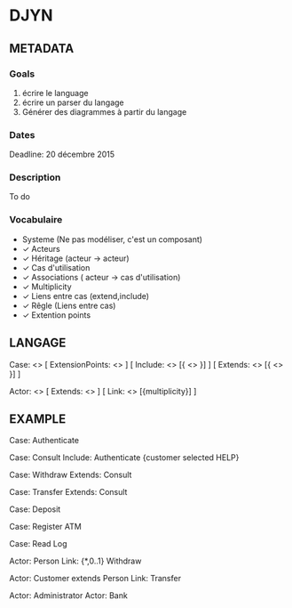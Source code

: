 # DJYN
## METADATA
### Goals

1. écrire le language
2. écrire un parser du langage
3. Générer des diagrammes à partir du langage

### Dates

Deadline: 20 décembre 2015

### Description

To do

### Vocabulaire

- Systeme (Ne pas modéliser, c'est un composant)
- ✓ Acteurs 
- ✓ Héritage (acteur -> acteur)
- ✓ Cas d'utilisation
- ✓ Associations ( acteur -> cas d'utilisation)
- ✓ Multiplicity
- ✓ Liens entre cas (extend,include)
- ✓ Rêgle (Liens entre cas)
- ✓ Extention points

## LANGAGE
Case: <<name>> 
    [ ExtensionPoints: <<extensionPoints>> ]
    [ Include:  <<includeCase>>  [{ <<rules>> }] ] 
    [ Extends:  <<extendsCase>>  [{ <<rule>> }] ]
    
Actor: <<name>>
    [ Extends: <<actorName>> ]
    [ Link: <<caseName>> [{multiplicity}] ]
    
## EXAMPLE

Case: Authenticate

Case: Consult 
    Include: Authenticate {customer selected HELP}
    
Case: Withdraw 
    Extends: Consult
    
Case: Transfer
    Extends: Consult
    
Case: Deposit

Case: Register ATM

Case: Read Log

Actor: Person
    Link: {*,0..1} Withdraw
    
Actor: Customer extends Person
    Link: Transfer
    
Actor: Administrator
Actor: Bank

